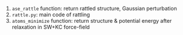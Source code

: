 1. `ase_rattle` function: return rattled structure, Gaussian perturbation
2. `rattle.py`: main code of rattling
3. `atoms_minimize` function: return structure & potential energy after relaxation in SW+KC force-field
